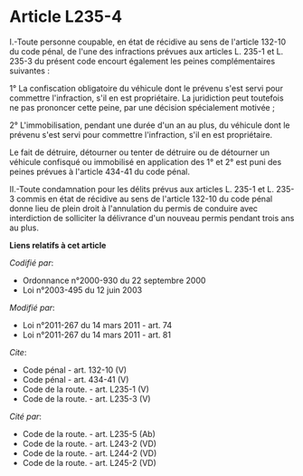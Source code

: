 # Article L235-4

I.-Toute personne coupable, en état de récidive au sens de l'article 132-10 du code pénal, de l'une des infractions prévues
aux articles L. 235-1 et L. 235-3 du présent code encourt également les peines complémentaires suivantes : 

1° La confiscation obligatoire du véhicule dont le prévenu s'est servi pour commettre l'infraction, s'il en est propriétaire.
La juridiction peut toutefois ne pas prononcer cette peine, par une décision spécialement motivée ; 

2° L'immobilisation, pendant une durée d'un an au plus, du véhicule dont le prévenu s'est servi pour commettre l'infraction,
s'il en est propriétaire. 

Le fait de détruire, détourner ou tenter de détruire ou de détourner un véhicule confisqué ou immobilisé en application des
1° et 2° est puni des peines prévues à l'article 434-41 du code pénal. 

II.-Toute condamnation pour les délits prévus aux articles L. 235-1 et L. 235-3 commis en état de récidive au sens de
l'article 132-10 du code pénal donne lieu de plein droit à l'annulation du permis de conduire avec interdiction de solliciter
la délivrance d'un nouveau permis pendant trois ans au plus.

**Liens relatifs à cet article**

_Codifié par_:

  - Ordonnance n°2000-930 du 22 septembre 2000
  - Loi n°2003-495 du 12 juin 2003

_Modifié par_:

  - Loi n°2011-267 du 14 mars 2011 - art. 74
  - Loi n°2011-267 du 14 mars 2011 - art. 81

_Cite_:

  - Code pénal - art. 132-10 (V)
  - Code pénal - art. 434-41 (V)
  - Code de la route. - art. L235-1 (V)
  - Code de la route. - art. L235-3 (V)

_Cité par_:

  - Code de la route. - art. L235-5 (Ab)
  - Code de la route. - art. L243-2 (VD)
  - Code de la route. - art. L244-2 (VD)
  - Code de la route. - art. L245-2 (VD)
